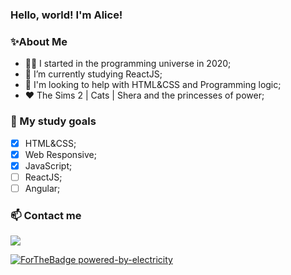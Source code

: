 ### Hello, world! I'm Alice! 

<!--
**aliccanti/aliccanti** is a ✨ _special_ ✨ repository because its `README.md` (this file) appears on your GitHub profile.

Here are some ideas to get you started:

- 🔭 I’m currently working on ...

- 🤔 I’m looking for help with ...
- 💬 Ask me about ...
- 📫 How to reach me: ...
- 😄 Pronouns: ...
- ⚡ Fun fact: ...
-->

### :sparkles:About Me

-  👩‍💻 I started in the programming universe in 2020;
-  📒 I’m currently studying ReactJS;
- 🦾 I'm looking to help with HTML&CSS and Programming logic;
-  ❤️ The Sims 2 | Cats | Shera and the princesses of power;

### 📒 My study goals

- [X] HTML&CSS;
- [X] Web Responsive;
- [X] JavaScript;
- [ ] ReactJS;
- [ ] Angular;

### 📫  Contact me

 <a href="https://www.linkedin.com/in/alice-cavalcanti-614b77173/"> <img src="https://img.icons8.com/fluent/48/000000/linkedin.png"/> </a>



[![ForTheBadge powered-by-electricity](http://ForTheBadge.com/images/badges/powered-by-electricity.svg)](http://ForTheBadge.com)
